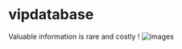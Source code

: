 # vipdatabase
Valuable information is  rare  and costly !
![images](https://cloud.githubusercontent.com/assets/16865233/12537074/2634a316-c2bf-11e5-9ec1-ce24824f4f14.png)
 
